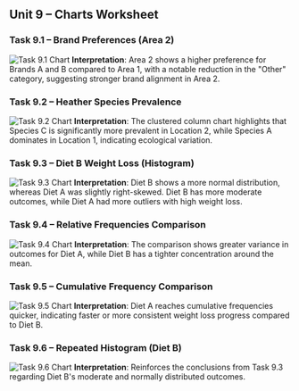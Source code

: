 ## Unit 9 – Charts Worksheet

### Task 9.1 – Brand Preferences (Area 2)
![Task 9.1 Chart](./Statistics_Work/images/unit9_chart_1.png)
**Interpretation**: Area 2 shows a higher preference for Brands A and B compared to Area 1, with a notable reduction in the "Other" category, suggesting stronger brand alignment in Area 2.

### Task 9.2 – Heather Species Prevalence
![Task 9.2 Chart](./Statistics_Work/images/unit9_chart_2.png)
**Interpretation**: The clustered column chart highlights that Species C is significantly more prevalent in Location 2, while Species A dominates in Location 1, indicating ecological variation.

### Task 9.3 – Diet B Weight Loss (Histogram)
![Task 9.3 Chart](./Statistics_Work/images/unit9_chart_3.png)
**Interpretation**: Diet B shows a more normal distribution, whereas Diet A was slightly right-skewed. Diet B has more moderate outcomes, while Diet A had more outliers with high weight loss.

### Task 9.4 – Relative Frequencies Comparison
![Task 9.4 Chart](./Statistics_Work/images/unit9_chart_4.png)
**Interpretation**: The comparison shows greater variance in outcomes for Diet A, while Diet B has a tighter concentration around the mean.

### Task 9.5 – Cumulative Frequency Comparison
![Task 9.5 Chart](./Statistics_Work/images/unit9_chart_5.png)
**Interpretation**: Diet A reaches cumulative frequencies quicker, indicating faster or more consistent weight loss progress compared to Diet B.

### Task 9.6 – Repeated Histogram (Diet B)
![Task 9.6 Chart](./Statistics_Work/images/unit9_chart_6.png)
**Interpretation**: Reinforces the conclusions from Task 9.3 regarding Diet B's moderate and normally distributed outcomes.
